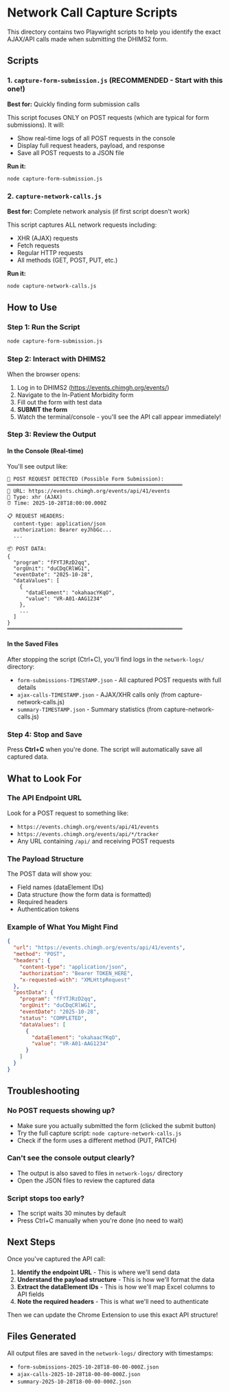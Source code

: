 # Network Call Capture Scripts

This directory contains two Playwright scripts to help you identify the exact AJAX/API calls made when submitting the DHIMS2 form.

## Scripts

### 1. `capture-form-submission.js` (RECOMMENDED - Start with this one!)
**Best for:** Quickly finding form submission calls

This script focuses ONLY on POST requests (which are typical for form submissions). It will:
- Show real-time logs of all POST requests in the console
- Display full request headers, payload, and response
- Save all POST requests to a JSON file

**Run it:**
```bash
node capture-form-submission.js
```

### 2. `capture-network-calls.js`
**Best for:** Complete network analysis (if first script doesn't work)

This script captures ALL network requests including:
- XHR (AJAX) requests
- Fetch requests
- Regular HTTP requests
- All methods (GET, POST, PUT, etc.)

**Run it:**
```bash
node capture-network-calls.js
```

## How to Use

### Step 1: Run the Script
```bash
node capture-form-submission.js
```

### Step 2: Interact with DHIMS2
When the browser opens:
1. Log in to DHIMS2 (https://events.chimgh.org/events/)
2. Navigate to the In-Patient Morbidity form
3. Fill out the form with test data
4. **SUBMIT the form**
5. Watch the terminal/console - you'll see the API call appear immediately!

### Step 3: Review the Output

#### In the Console (Real-time)
You'll see output like:
```
🚨 POST REQUEST DETECTED (Possible Form Submission):
═════════════════════════════════════════════════════════
🔗 URL: https://events.chimgh.org/events/api/41/events
📡 Type: xhr (AJAX)
⏰ Time: 2025-10-28T18:00:00.000Z

📋 REQUEST HEADERS:
  content-type: application/json
  authorization: Bearer eyJhbGc...
  ...

📦 POST DATA:
{
  "program": "fFYTJRzD2qq",
  "orgUnit": "duCDqCRlWG1",
  "eventDate": "2025-10-28",
  "dataValues": [
    {
      "dataElement": "okahaacYKqO",
      "value": "VR-A01-AAG1234"
    },
    ...
  ]
}
═════════════════════════════════════════════════════════
```

#### In the Saved Files
After stopping the script (Ctrl+C), you'll find logs in the `network-logs/` directory:
- `form-submissions-TIMESTAMP.json` - All captured POST requests with full details
- `ajax-calls-TIMESTAMP.json` - AJAX/XHR calls only (from capture-network-calls.js)
- `summary-TIMESTAMP.json` - Summary statistics (from capture-network-calls.js)

### Step 4: Stop and Save
Press **Ctrl+C** when you're done. The script will automatically save all captured data.

## What to Look For

### The API Endpoint URL
Look for a POST request to something like:
- `https://events.chimgh.org/events/api/41/events`
- `https://events.chimgh.org/events/api/*/tracker`
- Any URL containing `/api/` and receiving POST requests

### The Payload Structure
The POST data will show you:
- Field names (dataElement IDs)
- Data structure (how the form data is formatted)
- Required headers
- Authentication tokens

### Example of What You Might Find
```json
{
  "url": "https://events.chimgh.org/events/api/41/events",
  "method": "POST",
  "headers": {
    "content-type": "application/json",
    "authorization": "Bearer TOKEN_HERE",
    "x-requested-with": "XMLHttpRequest"
  },
  "postData": {
    "program": "fFYTJRzD2qq",
    "orgUnit": "duCDqCRlWG1",
    "eventDate": "2025-10-28",
    "status": "COMPLETED",
    "dataValues": [
      {
        "dataElement": "okahaacYKqO",
        "value": "VR-A01-AAG1234"
      }
    ]
  }
}
```

## Troubleshooting

### No POST requests showing up?
- Make sure you actually submitted the form (clicked the submit button)
- Try the full capture script: `node capture-network-calls.js`
- Check if the form uses a different method (PUT, PATCH)

### Can't see the console output clearly?
- The output is also saved to files in `network-logs/` directory
- Open the JSON files to review the captured data

### Script stops too early?
- The script waits 30 minutes by default
- Press Ctrl+C manually when you're done (no need to wait)

## Next Steps

Once you've captured the API call:
1. **Identify the endpoint URL** - This is where we'll send data
2. **Understand the payload structure** - This is how we'll format the data
3. **Extract the dataElement IDs** - This is how we'll map Excel columns to API fields
4. **Note the required headers** - This is what we'll need to authenticate

Then we can update the Chrome Extension to use this exact API structure!

## Files Generated

All output files are saved in the `network-logs/` directory with timestamps:
- `form-submissions-2025-10-28T18-00-00-000Z.json`
- `ajax-calls-2025-10-28T18-00-00-000Z.json`
- `summary-2025-10-28T18-00-00-000Z.json`
